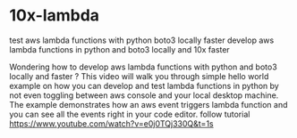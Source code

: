 # 10x-lambda
test aws lambda functions with python boto3 locally faster
develop aws lambda functions in python and boto3 locally and 10x faster

Wondering how to develop aws lambda  functions with python and boto3  locally and faster ? This video will walk you through simple hello world example on how you can develop and test lambda functions in python by not even toggling between aws console and your local desktop machine.
The example demonstrates how an aws event triggers  lambda function and you can see all the events right in your code editor.
follow tutorial
https://www.youtube.com/watch?v=e0j0TQj330Q&t=1s
